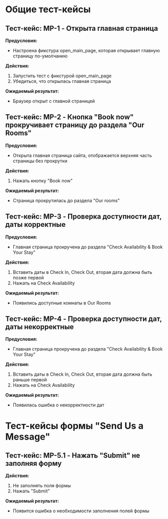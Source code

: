 # Общие тест-кейсы

## Тест-кейс: MP-1 - Открыта главная страница
**Предусловия:**
- Настроена фикстура open_main_page, которая открывает главную страницу по-умолчанию

**Действия:**
1. Запустить тест с фикстурой open_main_page
2. Убедиться, что открылась главная страница

**Ожидаемый результат:**
- Браузер открыт с главной страницей

## Тест-кейс: MP-2 - Кнопка "Book now" прокручивает страницу до раздела "Our Rooms"
**Предусловия:**
- Открыта главная страница сайта, отображается верхняя часть страницы без прокрутки

**Действия:**
1. Нажать кнопку "Book now"

**Ожидаемый результат:**
- Страница прокрутилась до раздела "Our rooms"

## Тест-кейс: MP-3 - Проверка доступности дат, даты корректные
**Предусловия:**
- Главная страница прокручена до раздела "Check Availability & Book Your Stay"

**Действия:**
1. Вставить даты в Check In, Check Out, вторая дата должна быть позже первой
2. Нажать на Check Availability

**Ожидаемый результат:**
- Появились доступные комнаты в Our Rooms

## Тест-кейс: MP-4 - Проверка доступности дат, даты некорректные
**Предусловия:**
- Главная страница прокручена до раздела "Check Availability & Book Your Stay"

**Действия:**
1. Вставить даты в Check In, Check Out, вторая дата должна быть раньше первой
2. Нажать на Check Availability

**Ожидаемый результат:**
- Появилась ошибка о некорректности дат

# Тест-кейсы формы "Send Us a Message"

## Тест-кейс: MP-5.1 - Нажать "Submit" не заполняя форму
**Действия:**
1. Не заполнять поля формы
2. Нажать "Submit"

**Ожидаемый результат:**
- Появится ошибка о необходимости заполнения полей формы
